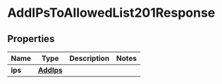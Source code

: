 

# AddIPsToAllowedList201Response


## Properties

| Name | Type | Description | Notes |
|------------ | ------------- | ------------- | -------------|
|**ips** | [**AddIps**](AddIps.md) |  |  |



